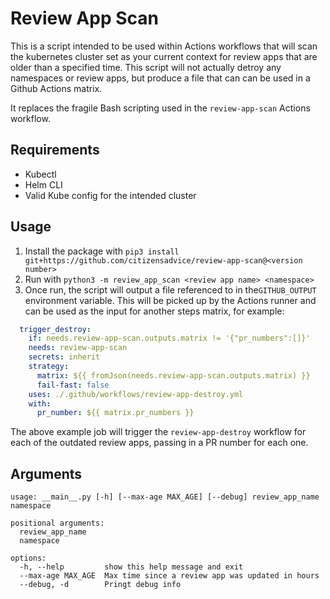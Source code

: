 # Review App Scan

This is a script intended to be used within Actions workflows that will scan the kubernetes cluster  set as your current context for review apps that are older than a specified time. This script will not actually detroy any namespaces or review apps, but produce a file that can can be used in a Github Actions matrix.

It replaces the fragile Bash scripting used in the `review-app-scan` Actions workflow.

## Requirements

- Kubectl
- Helm CLI
- Valid Kube config for the intended cluster

## Usage

1. Install the package with `pip3 install git+https://github.com/citizensadvice/review-app-scan@<version number>`
2. Run with `python3 -m review_app_scan <review app name> <namespace>`
3. Once run, the script will output a file referenced to in the`GITHUB_OUTPUT` environment variable. This will be picked up by the Actions runner and can be used as the input for another steps matrix, for example:

```yaml
  trigger_destroy:
    if: needs.review-app-scan.outputs.matrix != '{"pr_numbers":[]}'
    needs: review-app-scan
    secrets: inherit
    strategy:
      matrix: ${{ fromJson(needs.review-app-scan.outputs.matrix) }}
      fail-fast: false
    uses: ./.github/workflows/review-app-destroy.yml
    with:
      pr_number: ${{ matrix.pr_numbers }}
```

The above example job will trigger the `review-app-destroy` workflow for each of the outdated review apps, passing in a PR number for each one.

## Arguments

```text
usage: __main__.py [-h] [--max-age MAX_AGE] [--debug] review_app_name namespace

positional arguments:
  review_app_name
  namespace

options:
  -h, --help         show this help message and exit
  --max-age MAX_AGE  Max time since a review app was updated in hours
  --debug, -d        Pringt debug info
```
